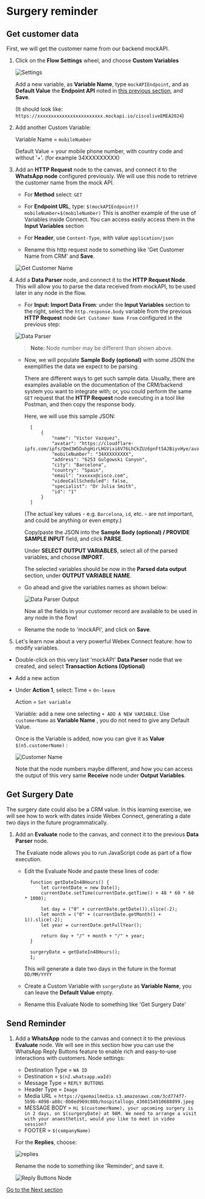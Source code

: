 # Surgery reminder

## Get customer data

First, we will get the customer name from our backend mockAPI.

1. Click on the **Flow Settings** wheel, and choose **Custom Variables**

    ![Settings](images/settings-custom-vars.png)

    Add a new variable, as **Variable Name**, type ``mockAPIEndpoint``, and as **Default Value** the **Endpoint API** noted in [this previous section](05-backend.md), and **Save**.
    
    (It should look like: ``https://xxxxxxxxxxxxxxxxxxxxxxxx.mockapi.io/ciscoliveEMEA2024``)

2. Add another Custom Variable:

    Variable Name = `mobileNumber`
    
    Default Value = your mobile phone number, with country code and without '+'. (for example 34XXXXXXXXX)

3. Add an **HTTP Request** node to the canvas, and connect it to the **WhatsApp node** configured previously. We will use this node to retrieve the customer name from the mock API.

    - For **Method** select: `GET`

   - For **Endpoint URL**, type: `$(mockAPIEndpoint)?mobileNumber=$(mobileNumber)`
   This is another example of the use of Variables inside Connect. You can access easily access them in the **Input Variables** section

   - For **Header**, use `Content-Type`, with value `application/json`

   - Rename this http request node to something like 'Get Customer Name from CRM' and **Save**.

    ![Get Customer Name](images/http-request-crm.png)


4. Add a **Data Parser** node, and connect it to the **HTTP Request Node**. This will allow you to parse the data received from mockAPI, to be used later in any node in the flow.

   - For **Input: Import Data From**: under the **Input Variables** section to the right, select the `http.response.body` variable from the previous **HTTP Request** node `Get Customer Name From` configured in the previous step:

    ![Data Parser](images/data-parser-new.png)

    > **Note:** Node number may be different than shown above.

    - Now, we will populate **Sample Body (optional)** with some JSON the exemplifies the data we expect to be parsing.

        There are different ways to get such sample data. Usually, there are examples available on the documentation of the CRM/backend system you want to integrate with; or, you could perform the same `GET` request that the **HTTP Request** node executing in a tool like Postman, and then copy the response body.
   
        Here, we will use this sample JSON:
              
            [
                {
                    "name": "Victor Vazquez",
                    "avatar": "https://cloudflare-ipfs.com/ipfs/Qmd3W5DuhgHirLHGVixi6V76LhCkZUz6pnFt5AJBiyvHye/avatar/1039.jpg",
                    "mobileNumber": "34XXXXXXXXX",
                    "address": "6253 Gulgowski Canyon",
                    "city": "Barcelona",
                    "country": "Spain",
                    "email": "xxxxxx@cisco.com",
                    "videoCallScheduled": false,
                    "specialist": "Dr Julia Smith",
                    "id": "1"
                }
            ]
    
        (The actual key values - e.g. `Barcelona`, `id`, etc. - are not important, and could be anything or even empty.) 
        
        Copy/paste the JSON into the **Sample Body (optional) / PROVIDE SAMPLE INPUT** field, and click **PARSE**.
        
        Under **SELECT OUTPUT VARIABLES**, select all of the parsed variables, and choose **IMPORT**.

         The selected variables should be now in the **Parsed data output** section, under **OUTPUT VARIABLE NAME**.
        
    - Go ahead and give the variables names as shown below:

        ![Data Parser Output](images/data-parser-output-crm.png)

        
        Now all the fields in your customer record are available to be used in any node in the flow!

    - Rename the node to 'mockAPI', and click on **Save**.

5. Let's learn now about a very powerful Webex Connect feature: how to modify variables.

- Double-click on this very last 'mockAPI' **Data Parser** node that we created, and select **Transaction Actions (Optional)**

- Add a new action
- Under **Action 1**, select:
    Time = `On-leave`
    
    Action = `Set variable`
    
    Variable: add a new one selecting `+ ADD A NEW VARIABLE`. Use `customerName` as **Variable Name** , you do not need to give any Default Value.

    Once is the Variable is added, now you can give it as **Value** `$(n5.customerName)` :

    ![Customer Name](images/set-vars-customer-name.png)

    Note that the node numbers maybe different, and how you can access the output of this very same **Receive** node under **Output Variables**.

## Get Surgery Date

The surgery date could also be a CRM value. In this learning exercise, we will see how to work with dates inside Webex Connect, generating a date two days in the future programmatically.

1. Add an **Evaluate** node to the canvas, and connect it to the previous **Data Parser** node.

    The Evaluate node allows you to run JavaScript code as part of a flow execution.

    - Edit the Evaluate Node and paste these lines of code:

            function getDateIn48Hours() {
                let currentDate = new Date();
                currentDate.setTime(currentDate.getTime() + 48 * 60 * 60 * 1000);

                let day = ("0" + currentDate.getDate()).slice(-2);
                let month = ("0" + (currentDate.getMonth() + 1)).slice(-2);
                let year = currentDate.getFullYear();

                return day + "/" + month + "/" + year;
            }

            surgeryDate = getDateIn48Hours();
            1;

        This will generate a date two days in the future in the format `DD/MM/YYYY`
        
    - Create a Custom Variable with `surgeryDate` as **Variable Name**, you can leave the **Default Value** empty.
    
    - Rename this Evaluate Node to something like 'Get Surgery Date'

## Send Reminder

1. Add a **WhatsApp** node to the canvas and connect it to the previous **Evaluate** node. We will see in this section how you can use the WhatsApp Reply Buttons feature to enable rich and easy-to-use interactions with customers. Node settings:

   - Destination Type = `WA ID`
   - Destination = `$(n2.whatsapp.waId)`
   - Message Type = `REPLY BUTTONS`
   - Header Type = `Image`
   - Media URL = `https://qaemailmedia.s3.amazonaws.com/3cd774f7-5b9b-4098-a88c-0b0ed969c80b/hospitallogo_4360154910688899.jpeg`
   - MESSAGE BODY = `Hi $(customerName), your upcoming surgery is in 2 days, on $(surgeryDate) at 9AM. We need to arrange a visit with your anaesthetist, would you like to meet in video session?`
   - FOOTER = `$(companyName)`

   For the **Replies**, choose:

    ![replies](images/replies.png)

    Rename the node to something like 'Reminder', and save it.

    ![Reply Buttons Node](images/reply-node.png)


[Go to the Next section](./07-connectflow-04.md)